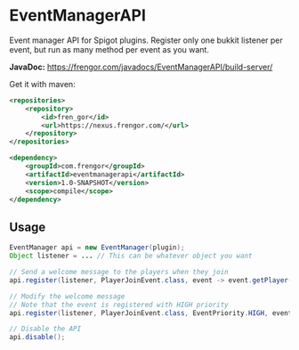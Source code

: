 # EventManagerAPI

Event manager API for Spigot plugins. Register only one bukkit listener per event, but run as many method per event as you want.

**JavaDoc:** <https://frengor.com/javadocs/EventManagerAPI/build-server/>

Get it with maven:
```xml
<repositories>
    <repository>
        <id>fren_gor</id>
        <url>https://nexus.frengor.com/</url>
    </repository>
</repositories>
```   
```xml
<dependency>
    <groupId>com.frengor</groupId>
    <artifactId>eventmanagerapi</artifactId>
    <version>1.0-SNAPSHOT</version>
    <scope>compile</scope>
</dependency>
```

## Usage

```java
EventManager api = new EventManager(plugin);
Object listener = ... // This can be whatever object you want

// Send a welcome message to the players when they join
api.register(listener, PlayerJoinEvent.class, event -> event.getPlayer().sendMessage("Welcome to our server!"));

// Modify the welcome message
// Note that the event is registered with HIGH priority
api.register(listener, PlayerJoinEvent.class, EventPriority.HIGH, event -> event.setJoinMessage("A player has joined the server!"));

// Disable the API
api.disable();
```
